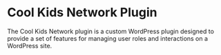# Cool Kids Network Plugin

The Cool Kids Network plugin is a custom WordPress plugin designed to provide a set of features for managing user roles and interactions on a WordPress site.

